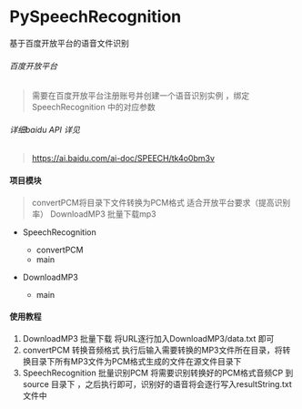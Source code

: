 # PySpeechRecognition

基于百度开放平台的语音文件识别


###### 百度开放平台
> 需要在百度开放平台注册账号并创建一个语音识别实例 ，绑定SpeechRecognition 中的对应参数

###### 详细baidu API 详见
> https://ai.baidu.com/ai-doc/SPEECH/tk4o0bm3v

#### 项目模块
> convertPCM将目录下文件转换为PCM格式 适合开放平台要求（提高识别率）
> DownloadMP3 批量下载mp3

-	SpeechRecognition
	- convertPCM 
	- main

-	DownloadMP3
	- main		

#### 使用教程
1. DownloadMP3 批量下载
	将URL逐行加入DownloadMP3/data.txt 即可
2. convertPCM 转换音频格式
	执行后输入需要转换的MP3文件所在目录，将转换目录下所有MP3文件为PCM格式生成的文件在源文件目录下
3. SpeechRecognition 批量识别PCM
	将需要识别转换好的PCM格式音频CP 到source 目录下 ，之后执行即可，识别好的语音将会逐行写入resultString.txt 文件中
